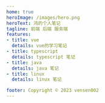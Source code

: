 ```yaml
---
home: true
heroImage: /images/hero.png
heroText: 鸿的个人笔记
tagline: 前端 后端 服务端
features:
- title: vue
  details: vue的学习笔记
- title: typescript
  details: typescript 笔记
- title: java
  details: java 笔记
- title: linux
  details: linux 笔记

footer: Copyright © 2023 vensen002
---
```

